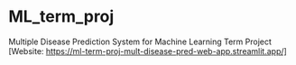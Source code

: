 # ML_term_proj
Multiple Disease Prediction System for Machine Learning Term Project [Website: https://ml-term-proj-mult-disease-pred-web-app.streamlit.app/]
